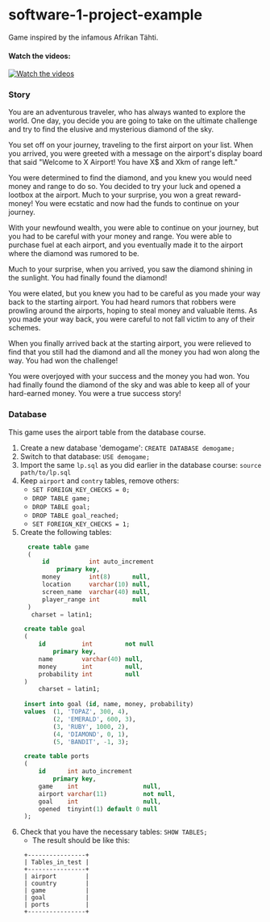 # software-1-project-example
Game inspired by the infamous Afrikan Tähti.

#### Watch the videos:
[![Watch the videos](https://i.ytimg.com/vi/AVAs9eFomD8/hqdefault.jpg?sqp=-oaymwE2CNACELwBSFXyq4qpAygIARUAAIhCGAFwAcABBvABAfgB_gmAAtAFigIMCAAQARhBIFUoZTAP&rs=AOn4CLCT0c5w686gZCkuXoLKE4GQnl4lHw)](https://youtube.com/playlist?list=PLKenVLUxjmH9AyGZUeNDs8RinDVLQIQXY)

### Story

You are an adventurous traveler, who has always wanted to explore the world. One day, you decide you are going to take on the ultimate challenge and try to find the elusive and mysterious diamond of the sky.

You set off on your journey, traveling to the first airport on your list. When you arrived, you were greeted with a message on the airport's display board that said "Welcome to X Airport! You have X$ and Xkm of range left." 

You were determined to find the diamond, and you knew you would need money and range to do so. You decided to try your luck and opened a lootbox at the airport. Much to your surprise, you won a great reward- money! You were ecstatic and now had the funds to continue on your journey.

With your newfound wealth, you were able to continue on your journey, but you had to be careful with your money and range. You were able to purchase fuel at each airport, and you eventually made it to the airport where the diamond was rumored to be. 

Much to your surprise, when you arrived, you saw the diamond shining in the sunlight. You had finally found the diamond!

You were elated, but you knew you had to be careful as you made your way back to the starting airport. You had heard rumors that robbers were prowling around the airports, hoping to steal money and valuable items. As you made your way back, you were careful to not fall victim to any of their schemes. 

When you finally arrived back at the starting airport, you were relieved to find that you still had the diamond and all the money you had won along the way. You had won the challenge! 

You were overjoyed with your success and the money you had won. You had finally found the diamond of the sky and was able to keep all of your hard-earned money. You were a true success story!
### Database

This game uses the airport table from the database course.

1. Create a new database 'demogame': `CREATE DATABASE demogame;`
2. Switch to that database: `USE demogame;`
3. Import the same `lp.sql` as you did earlier in the database course: `source path/to/lp.sql`
4. Keep `airport` and `contry` tables, remove others: 
   - `SET FOREIGN_KEY_CHECKS = 0;`
   - `DROP TABLE game;`
   - `DROP TABLE goal;`
   - `DROP TABLE goal_reached;`
   - `SET FOREIGN_KEY_CHECKS = 1;`
5. Create the following tables:
   ```sql
     create table game
     (
         id           int auto_increment
             primary key,
         money        int(8)      null,
         location     varchar(10) null,
         screen_name  varchar(40) null,
         player_range int         null
     )
      charset = latin1;
   
   ```
   ```sql
    create table goal
    (
        id          int         not null
            primary key,
        name        varchar(40) null,
        money       int         null,
        probability int         null
    )
        charset = latin1;
    
    insert into goal (id, name, money, probability)
    values  (1, 'TOPAZ', 300, 4),
            (2, 'EMERALD', 600, 3),
            (3, 'RUBY', 1000, 2),
            (4, 'DIAMOND', 0, 1),
            (5, 'BANDIT', -1, 3);
   ```
   ```sql
    create table ports
    (
        id      int auto_increment
            primary key,
        game    int                  null,
        airport varchar(11)          not null,
        goal    int                  null,
        opened  tinyint(1) default 0 null
    );
   ```
6. Check that you have the necessary tables: `SHOW TABLES;`
   - The result should be like this:
   ```text
    +----------------+
    | Tables_in_test |
    +----------------+
    | airport        |
    | country        |
    | game           |
    | goal           |
    | ports          |
    +----------------+
   ```
